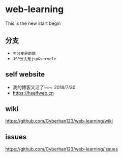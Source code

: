 # web-learning  

This is the new start begin
## 分支
- ``` 主分支是前端 ```
- ``` JSP分支是jsp&servele ```

## self website  
- 我的博客又活了~~~ 2018/7/30
- https://hselfweb.cn

## wiki  

https://github.com/Cyberhan123/web-learning/wiki

## issues  

https://github.com/Cyberhan123/web-learning/issues


